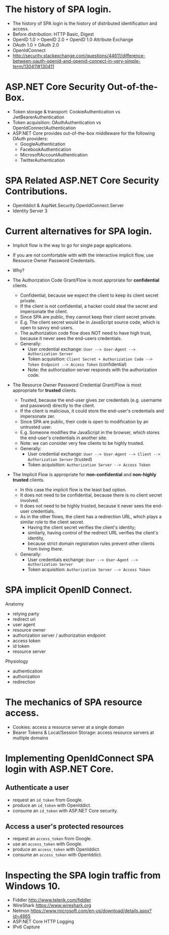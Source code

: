 
# The history of SPA login.

* The history of SPA login is the history of distributed identification and access.
* Before distribution: HTTP Basic, Digest
* OpenID 1.0 > OpenID 2.0 + OpenID 1.0 Attribute Exchange
* OAuth 1.0 > OAuth 2.0
* OpenIdConnect 
* http://security.stackexchange.com/questions/44611/difference-between-oauth-openid-and-openid-connect-in-very-simple-term/130411#130411

# ASP.NET Core Security Out-of-the-Box.

* Token storage & transport: CookieAuthentication vs JwtBearerAuthentication
* Token acquisition: OAuthAuthentication vs OpenIdConnectAuthentication
* ASP.NET Core provides out-of-the-box middleware for the following OAuth providers:
    * GoogleAuthentication
    * FacebookAuthentication 
    * MicrosoftAccountAuthentication
    * TwitterAuthentication

# SPA Related ASP.NET Core Security Contributions.

* OpenIddict & AspNet.Security.OpenIdConnect.Server
* Identity Server 3

# Current alternatives for SPA login.

* Implicit flow is the way to go for single page applications. 
* If you are not comfortable with with the interactive implicit flow, use Resource Owner Password Credentails.

* Why?

* The Authorization Code Grant/Flow is most approriate for **confidential** clients.
    * Confidential, because we expect the client to keep its client secret private.
    * If the client is not confidential, a hacker could steal the secret and impersonate the client.
    * Since SPA are public, they cannot keep their client secret private.
    * E.g. The client secret would be in JavaScript source code, which is open to savvy end-users.
    * The authorization code flow does NOT need to have high trust, because it never sees the end-users credentials.
    * Generally:
        * User credential exchange: `User --> User-Agent --> Authorization Server`
        * Token acquisition: `Client Secret + Authorization Code --> Token Endpoint --> Access Token` (confidential)
        * Note: the authorization server responds with the authorization code.

* The Resource Owner Password Credential Grant/Flow is most appropriate for **trusted** clients.
    * Trusted, because the end-user gives zer credentials (e.g. username and password) directly to the client. 
    * If the client is malicious, it could store the end-user's credentails and impersonate zer.
    * Since SPA are public, their code is open to modification by an untrusted user. 
    * E.g. Someone modifies the JavaScript in the browser, which stores the end-user's credentials in another site.
    * Note: we can consider very few clients to be highly trusted.
    * Generally:
        * User credential exchange: `User --> User-Agent --> Client --> Authorization Server` (trusted)
        * Token acquisition: `Authorization Server --> Access Token`
    
* The Implicit Flow is appropriate for **non-confidential** and **non-highly trusted** clients.
    * In this case the implicit flow is the least bad option.
    * It does not need to be confidential, because there is no client secret involved. 
    * It does not need to be highly trusted, because it never sees the end-user credentials.
    * As in the other flows, the client has a redirection URL, which plays a similar role to the client secret.
        * Having the client secret verifies the client's identity; 
        * similarly, having control of the redirect URL verifies the client's identity, 
        * because strict domain registration rules prevent other clients from living there.
    * Generally: 
        * User credentials exchange: `User --> User-Agent --> Authorization Server`
        * Token acquisition: `Authorization Server --> Access Token`

# SPA implicit OpenID Connect.

Anatomy

* relying party
* redirect uri
* user agent
* resource owner
* authorization server / authorization endpoint
* access token
* id token
* resource server

Physiology

* authentication
* authorization
* redirection

# The mechanics of SPA resource access. 

* Cookies: access a resource server at a single domain
* Bearer Tokens & Local/Session Storage: access resource servers at multiple domains

# Implementing OpenIdConnect SPA login with ASP.NET Core.

## Authenticate a user

* request an `id_token` from Google.
* produce an `id_token` with OpenIddict.
* consume an `id_token` with ASP.NET Core security.

## Access a user's protected resources

* request an `access_token` from Google.
* use an `access_token` with Google.
* produce an `access_token` with OpenIddict.
* consume an `access_token` with OpenIddict.

# Inspecting the SPA login traffic from Windows 10.

* Fiddler http://www.telerik.com/fiddler
* WireShark https://www.wireshark.org
* Netmon https://www.microsoft.com/en-us/download/details.aspx?id=4865
* ASP.NET Core HTTP Logging
* IPv6 Capture